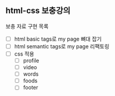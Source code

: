 ## html-css 보충강의

보충 자료 구현 목록

-   [ ] html basic tags로 my page 뼈대 잡기
-   [ ] html semantic tags로 my page 리팩토링
-   [ ] css 적용
    -   [ ] profile
    -   [ ] video
    -   [ ] words
    -   [ ] foods
    -   [ ] footer
